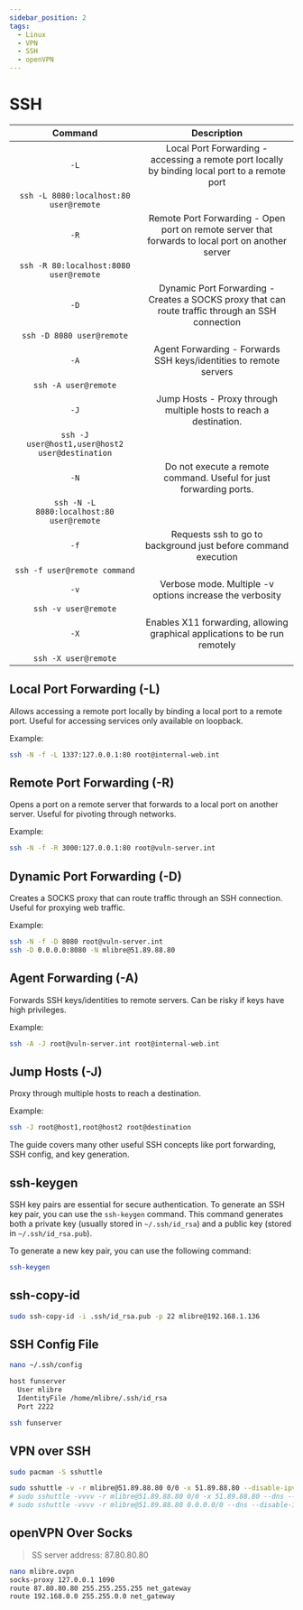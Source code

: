 ```yaml
---
sidebar_position: 2
tags:
  - Linux
  - VPN
  - SSH
  - openVPN
---
```


# SSH

|                     Command                     |                                            Description                                            |
| :---------------------------------------------: | :-----------------------------------------------------------------------------------------------: |
|                      `-L`                       |  Local Port Forwarding - accessing a remote port locally by binding local port to a remote port   |
|     `ssh -L 8080:localhost:80 user@remote`      |                                                                                                   |
|                      `-R`                       | Remote Port Forwarding - Open port on remote server that forwards to local port on another server |
|     `ssh -R 80:localhost:8080 user@remote`      |                                                                                                   |
|                      `-D`                       | Dynamic Port Forwarding - Creates a SOCKS proxy that can route traffic through an SSH connection  |
|            `ssh -D 8080 user@remote`            |                                                                                                   |
|                      `-A`                       |                 Agent Forwarding - Forwards SSH keys/identities to remote servers                 |
|              `ssh -A user@remote`               |                                                                                                   |
|                      `-J`                       |                 Jump Hosts - Proxy through multiple hosts to reach a destination.                 |
| `ssh -J user@host1,user@host2 user@destination` |                                                                                                   |
|                      `-N`                       |                Do not execute a remote command. Useful for just forwarding ports.                 |
|    `ssh -N -L 8080:localhost:80 user@remote`    |                                                                                                   |
|                      `-f`                       |                  Requests ssh to go to background just before command execution                   |
|          `ssh -f user@remote command`           |                                                                                                   |
|                      `-v`                       |                     Verbose mode. Multiple -v options increase the verbosity                      |
|              `ssh -v user@remote`               |                                                                                                   |
|                      `-X`                       |            Enables X11 forwarding, allowing graphical applications to be run remotely             |
|              `ssh -X user@remote`               |                                                                                                   |

## Local Port Forwarding (-L)

Allows accessing a remote port locally by binding a local port to a remote port. Useful for accessing services only available on loopback.

Example:

```bash
ssh -N -f -L 1337:127.0.0.1:80 root@internal-web.int
```

## Remote Port Forwarding (-R)

Opens a port on a remote server that forwards to a local port on another server. Useful for pivoting through networks.

Example:

```bash
ssh -N -f -R 3000:127.0.0.1:80 root@vuln-server.int
```

## Dynamic Port Forwarding (-D)

Creates a SOCKS proxy that can route traffic through an SSH connection. Useful for proxying web traffic.

Example:

```bash
ssh -N -f -D 8080 root@vuln-server.int
ssh -D 0.0.0.0:8080 -N mlibre@51.89.88.80
```

## Agent Forwarding (-A)

Forwards SSH keys/identities to remote servers. Can be risky if keys have high privileges.

Example:

```bash
ssh -A -J root@vuln-server.int root@internal-web.int
```

## Jump Hosts (-J)

Proxy through multiple hosts to reach a destination.

Example:

```bash
ssh -J root@host1,root@host2 root@destination
```

The guide covers many other useful SSH concepts like port forwarding, SSH config, and key generation.

## ssh-keygen

SSH key pairs are essential for secure authentication. To generate an SSH key pair, you can use the `ssh-keygen` command. This command generates both a private key (usually stored in `~/.ssh/id_rsa`) and a public key (stored in `~/.ssh/id_rsa.pub`).

To generate a new key pair, you can use the following command:

```bash
ssh-keygen
```

## ssh-copy-id

```bash
sudo ssh-copy-id -i .ssh/id_rsa.pub -p 22 mlibre@192.168.1.136
```

## SSH Config File

```bash
nano ~/.ssh/config

host funserver
  User mlibre
  IdentityFile /home/mlibre/.ssh/id_rsa
  Port 2222
```

```bash
ssh funserver
```

## VPN over SSH

```bash
sudo pacman -S sshuttle

sudo sshuttle -v -r mlibre@51.89.88.80 0/0 -x 51.89.88.80 --disable-ipv6
# sudo sshuttle -vvvv -r mlibre@51.89.88.80 0/0 -x 51.89.88.80 --dns --disable-ipv6
# sudo sshuttle -vvvv -r mlibre@51.89.88.80 0.0.0.0/0 --dns --disable-ipv6
```

## openVPN Over Socks

> SS server address: 87.80.80.80

```bash
nano mlibre.ovpn
socks-proxy 127.0.0.1 1090
route 87.80.80.80 255.255.255.255 net_gateway
route 192.168.0.0 255.255.0.0 net_gateway
```

